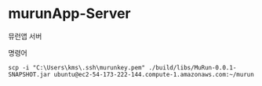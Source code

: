 # murunApp-Server
뮤런앱 서버

명령어

```
scp -i "C:\Users\kms\.ssh\murunkey.pem" ./build/libs/MuRun-0.0.1-SNAPSHOT.jar ubuntu@ec2-54-173-222-144.compute-1.amazonaws.com:~/murun
```